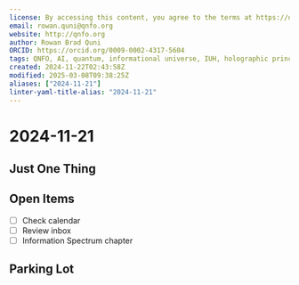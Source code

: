 ```yaml
---
license: By accessing this content, you agree to the terms at https://qnfo.org/LICENSE
email: rowan.quni@qnfo.org
website: http://qnfo.org
author: Rowan Brad Quni
ORCID: https://orcid.org/0009-0002-4317-5604
tags: QNFO, AI, quantum, informational universe, IUH, holographic principle
created: 2024-11-22T02:43:58Z
modified: 2025-03-08T09:38:25Z
aliases: ["2024-11-21"]
linter-yaml-title-alias: "2024-11-21"
---
```


# 2024-11-21

## Just One Thing

## Open Items

- [ ] Check calendar
- [ ] Review inbox
- [ ] Information Spectrum chapter

## Parking Lot
